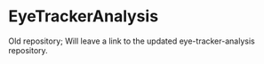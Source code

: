# EyeTrackerAnalysis
Old repository; Will leave a link to the updated eye-tracker-analysis repository.
